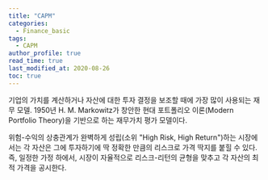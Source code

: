 ```yaml
---
title: "CAPM"
categories: 
  - Finance_basic
tags:
  - CAPM
author_profile: true
read_time: true 
last_modified_at: 2020-08-26
toc: true
---
```


기업의 가치를 계산하거나 자산에 대한 투자 결정을 보조할 때에 가장 많이 사용되는 재무 모델. 1950년 H. M. Markowitz가 창안한 현대 포트폴리오 이론(Modern Portfolio Theory)을 기반으로 하는 재무가치 평가 모델이다.

위험-수익의 상충관계가 완벽하게 성립(소위 "High Risk, High Return")하는 시장에서는 각 자산은 그에 투자하기에 딱 정확한 만큼의 리스크로 가격 딱지를 붙힐 수 있다. 즉, 일정한 가정 하에서, 시장이 자율적으로 리스크-리턴의 균형을 맞추고 각 자산의 최적 가격을 공시한다.